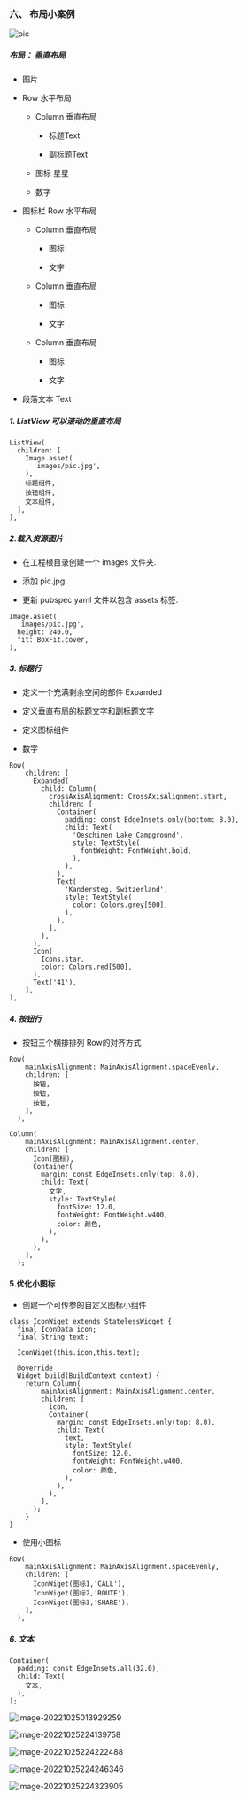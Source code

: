 ### 六、 布局小案例

![pic](https://flutterchina.club/tutorials/layout/images/lakes.jpg)

##### 布局： 垂直布局

* 图片

* Row 水平布局

	* Column 垂直布局
	
		* 标题Text

		* 副标题Text
	
	* 图标 星星

	* 数字

* 图标栏 Row 水平布局

	* Column 垂直布局

		* 图标

		* 文字
		
	* Column 垂直布局

		* 图标

		* 文字

	* Column 垂直布局

		* 图标

		* 文字

* 段落文本 Text


##### 1. ListView 可以滚动的垂直布局

```
ListView(
  children: [
    Image.asset(
      'images/pic.jpg',
    ),
    标题组件,
    按钮组件,
    文本组件,
  ],
),
```

##### 2.载入资源图片

* 在工程根目录创建一个 images 文件夹.

* 添加  pic.jpg.

* 更新 pubspec.yaml 文件以包含 assets 标签.

```
Image.asset(
  'images/pic.jpg',
  height: 240.0,
  fit: BoxFit.cover,
),
```


##### 3. 标题行

* 定义一个充满剩余空间的部件 Expanded

* 定义垂直布局的标题文字和副标题文字

* 定义图标组件

* 数字

```
Row(
	children: [
	  Expanded(
	    child: Column(
	      crossAxisAlignment: CrossAxisAlignment.start,
	      children: [
	        Container(
	          padding: const EdgeInsets.only(bottom: 8.0),
	          child: Text(
	            'Oeschinen Lake Campground',
	            style: TextStyle(
	              fontWeight: FontWeight.bold,
	            ),
	          ),
	        ),
	        Text(
	          'Kandersteg, Switzerland',
	          style: TextStyle(
	            color: Colors.grey[500],
	          ),
	        ),
	      ],
	    ),
	  ),
	  Icon(
	    Icons.star,
	    color: Colors.red[500],
	  ),
	  Text('41'),
	],
),
```

##### 4. 按钮行

* 按钮三个横排排列 Row的对齐方式

``` 行
Row(
    mainAxisAlignment: MainAxisAlignment.spaceEvenly,
    children: [
      按钮,
      按钮,
      按钮,
    ],
  ),
```

``` 按钮
Column(
    mainAxisAlignment: MainAxisAlignment.center,
    children: [
      Icon(图标),
      Container(
        margin: const EdgeInsets.only(top: 8.0),
        child: Text(
          文字,
          style: TextStyle(
            fontSize: 12.0,
            fontWeight: FontWeight.w400,
            color: 颜色,
          ),
        ),
      ),
    ],
  );
```

#### 5.优化小图标


* 创建一个可传参的自定义图标小组件

```
class IconWiget extends StatelessWidget {
  final IconData icon;
  final String text;

  IconWiget(this.icon,this.text);

  @override
  Widget build(BuildContext context) {
    return Column(
	    mainAxisAlignment: MainAxisAlignment.center,
	    children: [
	      icon,
	      Container(
	        margin: const EdgeInsets.only(top: 8.0),
	        child: Text(
	          text,
	          style: TextStyle(
	            fontSize: 12.0,
	            fontWeight: FontWeight.w400,
	            color: 颜色,
	          ),
	        ),
	      ),
	    ],
	  );  
	}
}

```

* 使用小图标

``` 行
Row(
    mainAxisAlignment: MainAxisAlignment.spaceEvenly,
    children: [
      IconWiget(图标1,'CALL'),
      IconWiget(图标2,'ROUTE'),
      IconWiget(图标3,'SHARE'),
    ],
  ),
```

##### 6. 文本

```
Container(
  padding: const EdgeInsets.all(32.0),
  child: Text(
    文本,
  ),
);
```





![image-20221025013929259](七、布局小案例.assets/image-20221025013929259.png)

![image-20221025224139758](七、布局小案例.assets/image-20221025224139758.png)

![image-20221025224222488](七、布局小案例.assets/image-20221025224222488.png)

![image-20221025224246346](七、布局小案例.assets/image-20221025224246346.png)

![image-20221025224323905](七、布局小案例.assets/image-20221025224323905.png)
